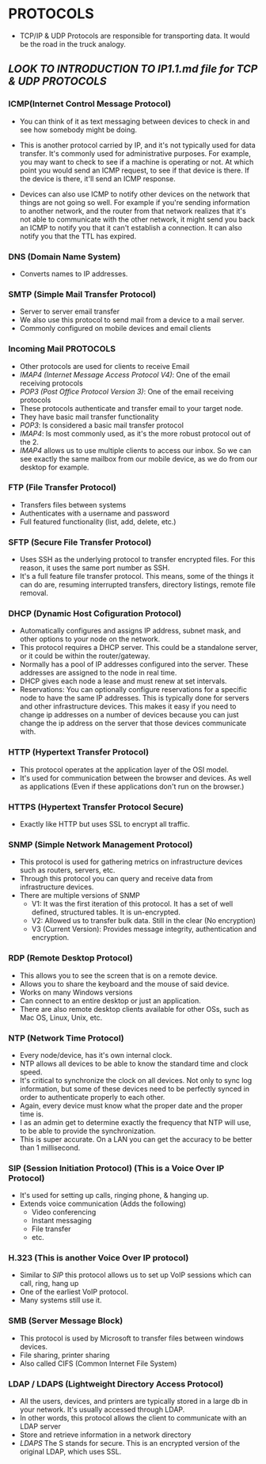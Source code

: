 # PROTOCOLS
- TCP/IP & UDP Protocols are responsible for transporting data. It would be the road in the truck analogy.

## *LOOK TO INTRODUCTION TO IP1.1.md file for TCP & UDP PROTOCOLS*

### ICMP(Internet Control Message Protocol)
- You can think of it as text messaging between devices to check in and see how somebody might be doing.

- This is another protocol carried by IP, and it's not typically used for data transfer. It's commonly used for administrative purposes. For example, you may want to check to see if a machine is operating or not. At which point you would send an ICMP request, to see if that device is there. If the device is there, it'll send an ICMP response.

- Devices can also use ICMP to notify other devices on the network that things are not going so well. For example if you're sending information to another network, and the router from that network realizes that it's not able to communicate with the other network, it might send you back an ICMP to notify you that it can't establish a connection. It can also notify you that the TTL has expired.

### DNS (Domain Name System)
- Converts names to IP addresses.

### SMTP (Simple Mail Transfer Protocol)
- Server to server email transfer
- We also use this protocol to send mail from a device to a mail server.
- Commonly configured on mobile devices and email clients

### Incoming Mail PROTOCOLS
- Other protocols are used for clients to receive Email
- *IMAP4 (Internet Message Access Protocol V4)*: One of the email receiving protocols
- *POP3 (Post Office Protocol Version 3)*: One of the email receiving protocols
- These protocols authenticate and transfer email to your target node.
- They have basic mail transfer functionality
- *POP3*: Is considered a basic mail transfer protocol
- *IMAP4*: Is most commonly used, as it's the more robust protocol out of the 2.
- *IMAP4* allows us to use multiple clients to access our inbox. So we can see exactly the same mailbox from our mobile device, as we do from our desktop for example.

### FTP (File Transfer Protocol)
- Transfers files between systems
- Authenticates with a username and password
- Full featured functionality (list, add, delete, etc.)

### SFTP (Secure File Transfer Protocol)
- Uses SSH as the underlying protocol to transfer encrypted files. For this reason, it uses the same port number as SSH.
- It's a full feature file transfer protocol. This means, some of the things it can do are, resuming interrupted transfers, directory listings, remote file removal.

### DHCP (Dynamic Host Cofiguration Protocol)
- Automatically configures and assigns IP address, subnet mask, and other options to your node on the network.
- This protocol requires a DHCP server. This could be a standalone server, or it could be within the router/gateway.
- Normally has a pool of IP addresses configured into the server. These addresses are assigned to the node in real time.
- DHCP gives each node a lease and must renew at set intervals.
- Reservations: You can optionally configure reservations for a specific node to have the same IP addresses. This is typically done for servers and other infrastructure devices. This makes it easy if you need to change ip addresses on a number of devices because you can just change the ip address on the server that those devices communicate with.

### HTTP (Hypertext Transfer Protocol)
- This protocol operates at the application layer of the OSI model.
- It's used for communication between the browser and devices. As well as applications (Even if these applications don't run on the browser.)

### HTTPS (Hypertext Transfer Protocol Secure)
- Exactly like HTTP but uses SSL to encrypt all traffic.

### SNMP (Simple Network Management Protocol)
- This protocol is used for gathering metrics on infrastructure devices such as routers, servers, etc.
- Through this protocol you can query and receive data from infrastructure devices.
- There are multiple versions of SNMP
  * V1: It was the first iteration of this protocol. It has a set of well defined, structured tables. It is un-encrypted.
  * V2: Allowed us to transfer bulk data. Still in the clear (No encryption)
  * V3 (Current Version): Provides message integrity, authentication and encryption.

### RDP (Remote Desktop Protocol)
- This allows you to see the screen that is on a remote device.
- Allows you to share the keyboard and the mouse of said device.
- Works on many Windows versions
- Can connect to an entire desktop or just an application.
- There are also remote desktop clients available for other OSs, such as Mac OS, Linux, Unix, etc.

### NTP (Network Time Protocol)
- Every node/device, has it's own internal clock.
- NTP allows all devices to be able to know the standard time and clock speed.
- It's critical to synchronize the clock on all devices. Not only to sync log information, but some of these devices need to be perfectly synced in order to authenticate properly to each other.
- Again, every device must know what the proper date and the proper time is.
- I as an admin get to determine exactly the frequency that NTP will use, to be able to provide the synchronization.
- This is super accurate. On a LAN you can get the accuracy to be better than 1 millisecond.

### SIP (Session Initiation Protocol) (This is a Voice Over IP Protocol)
- It's used for setting up calls, ringing phone, & hanging up.
- Extends voice communication (Adds the following)
  * Video conferencing
  * Instant messaging
  * File transfer
  * etc.

### H.323 (This is another Voice Over IP protocol)
- Similar to *SIP* this protocol allows us to set up VoIP sessions which can call, ring, hang up
- One of the earliest VoIP protocol.
- Many systems still use it.


### SMB (Server Message Block)
- This protocol is used by Microsoft to transfer files between windows devices.
- File sharing, printer sharing
- Also called CIFS (Common Internet File System)

### LDAP / LDAPS (Lightweight Directory Access Protocol)
- All the users, devices, and printers are typically stored in a large db in your network. It's usually accessed through LDAP.
- In other words, this protocol allows the client to communicate with an LDAP server
- Store and retrieve information in a network directory
- *LDAPS* The S stands for secure. This is an encrypted version of the original LDAP, which uses SSL.

